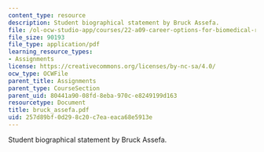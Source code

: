 ```yaml
---
content_type: resource
description: Student biographical statement by Bruck Assefa.
file: /ol-ocw-studio-app/courses/22-a09-career-options-for-biomedical-research-fall-2006/257d89bf0d298c20c7eaeaca68e5913e_bruck_assefa.pdf
file_size: 90193
file_type: application/pdf
learning_resource_types:
- Assignments
license: https://creativecommons.org/licenses/by-nc-sa/4.0/
ocw_type: OCWFile
parent_title: Assignments
parent_type: CourseSection
parent_uid: 80441a90-08fd-8eba-970c-e8249199d163
resourcetype: Document
title: bruck_assefa.pdf
uid: 257d89bf-0d29-8c20-c7ea-eaca68e5913e
---
```

Student biographical statement by Bruck Assefa.